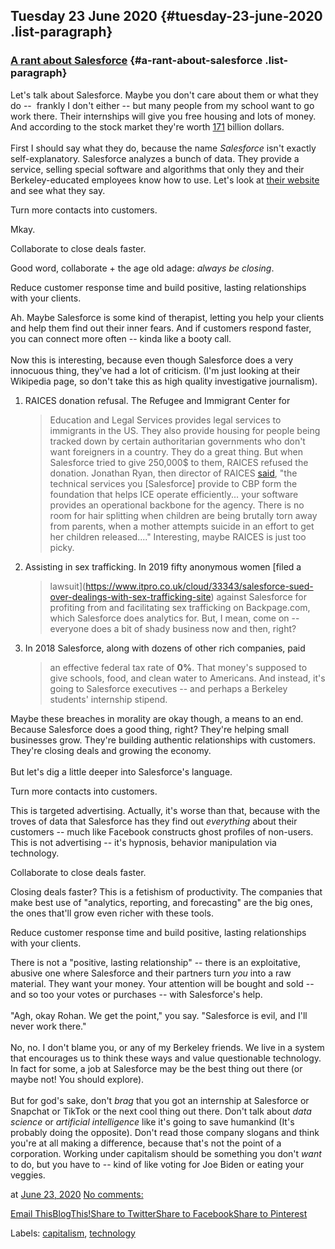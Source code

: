 ## Tuesday 23 June 2020 {#tuesday-23-june-2020 .list-paragraph}

### [A rant about Salesforce](https://www.rohanprasad.org/2020/06/a-rant-about-salesforce.html)  {#a-rant-about-salesforce .list-paragraph}

Let\'s talk about Salesforce. Maybe you don\'t care about them or what
they do \--  frankly I don\'t either \-- but many people from my school
want to go work there. Their internships will give you free housing and
lots of money. And according to the stock market they\'re worth
[171](https://ycharts.com/companies/CRM/market_cap) billion dollars.\
\
First I should say what they do, because the name *Salesforce* isn\'t
exactly self-explanatory. Salesforce analyzes a bunch of data. They
provide a service, selling special software and algorithms that only
they and their Berkeley-educated employees know how to use. Let\'s look
at [their website](https://www.salesforce.com/) and see what they say.

Turn more contacts into customers.

Mkay.

Collaborate to close deals faster.

Good word, collaborate + the age old adage: *always be closing*.

Reduce customer response time and build positive, lasting relationships
with your clients.

Ah. Maybe Salesforce is some kind of therapist, letting you help your
clients and help them find out their inner fears. And if customers
respond faster, you can connect more often \-- kinda like a booty call.\
\
Now this is interesting, because even though Salesforce does a very
innocuous thing, they\'ve had a lot of criticism. (I\'m just looking at
their Wikipedia page, so don\'t take this as high quality investigative
journalism).

1.  RAICES donation refusal. The Refugee and Immigrant Center for
    > Education and Legal Services provides legal services to immigrants
    > in the US. They also provide housing for people being tracked down
    > by certain authoritarian governments who don\'t want foreigners in
    > a country. They do a great thing. But when Salesforce tried to
    > give 250,000\$ to them, RAICES refused the donation. Jonathan
    > Ryan, then director of RAICES
    > [said](https://twitter.com/RAICESTEXAS/status/1019975176140701696),
    > \"the technical services you \[Salesforce\] provide to CBP form
    > the foundation that helps ICE operate efficiently\... your
    > software provides an operational backbone for the agency. There is
    > no room for hair splitting when children are being brutally torn
    > away from parents, when a mother attempts suicide in an effort to
    > get her children released\....\" Interesting, maybe RAICES is just
    > too picky.

2.  Assisting in sex trafficking. In 2019 fifty anonymous women [filed a
    > lawsuit](https://www.itpro.co.uk/cloud/33343/salesforce-sued-over-dealings-with-sex-trafficking-site)
    > against Salesforce for profiting from and facilitating sex
    > trafficking on Backpage.com, which Salesforce does analytics for.
    > But, I mean, come on \-- everyone does a bit of shady business now
    > and then, right?

3.  In 2018 Salesforce, along with dozens of other rich companies, paid
    > an effective federal tax rate of **0%**. That money\'s supposed to
    > give schools, food, and clean water to Americans. And instead,
    > it\'s going to Salesforce executives \-- and perhaps a Berkeley
    > students\' internship stipend.

Maybe these breaches in morality are okay though, a means to an end.
Because Salesforce does a good thing, right? They\'re helping small
businesses grow. They\'re building authentic relationships with
customers. They\'re closing deals and growing the economy.\
\
But let\'s dig a little deeper into Salesforce\'s language.

Turn more contacts into customers.

This is targeted advertising. Actually, it\'s worse than that, because
with the troves of data that Salesforce has they find out *everything*
about their customers \-- much like Facebook constructs ghost profiles
of non-users. This is not advertising \-- it\'s hypnosis, behavior
manipulation via technology.

Collaborate to close deals faster.

Closing deals faster? This is a fetishism of productivity. The companies
that make best use of \"analytics, reporting, and forecasting\" are the
big ones, the ones that\'ll grow even richer with these tools.

Reduce customer response time and build positive, lasting relationships
with your clients.

There is not a \"positive, lasting relationship\" \-- there is an
exploitative, abusive one where Salesforce and their partners turn *you*
into a raw material. They want your money. Your attention will be bought
and sold \-- and so too your votes or purchases \-- with Salesforce\'s
help.\
\
\"Agh, okay Rohan. We get the point,\" you say. \"Salesforce is evil,
and I\'ll never work there.\"\
\
No, no. I don\'t blame you, or any of my Berkeley friends. We live in a
system that encourages us to think these ways and value questionable
technology. In fact for some, a job at Salesforce may be the best thing
out there (or maybe not! You should explore).\
\
But for god\'s sake, don\'t *brag* that you got an internship at
Salesforce or Snapchat or TikTok or the next cool thing out there.
Don\'t talk about *data science* or *artificial intelligence* like it\'s
going to save humankind (It\'s probably doing the opposite). Don\'t read
those company slogans and think you\'re at all making a difference,
because that\'s not the point of a corporation. Working under capitalism
should be something you don\'t *want* to do, but you have to \-- kind of
like voting for Joe Biden or eating your veggies.

at [June 23,
2020](https://www.rohanprasad.org/2020/06/a-rant-about-salesforce.html)
[No
comments:](https://www.rohanprasad.org/2020/06/a-rant-about-salesforce.html#comment-form)

[Email
This](https://www.blogger.com/share-post.g?blogID=597296393545314941&postID=7501424716394789740&target=email)[BlogThis!](https://www.blogger.com/share-post.g?blogID=597296393545314941&postID=7501424716394789740&target=blog)[Share
to
Twitter](https://www.blogger.com/share-post.g?blogID=597296393545314941&postID=7501424716394789740&target=twitter)[Share
to
Facebook](https://www.blogger.com/share-post.g?blogID=597296393545314941&postID=7501424716394789740&target=facebook)[Share
to
Pinterest](https://www.blogger.com/share-post.g?blogID=597296393545314941&postID=7501424716394789740&target=pinterest)

Labels:
[capitalism](https://www.rohanprasad.org/search/label/capitalism),
[technology](https://www.rohanprasad.org/search/label/technology)

